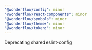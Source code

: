 ```yaml
---
"@wonderflow/config": minor
"@wonderflow/react-components": minor
"@wonderflow/symbols": minor
"@wonderflow/themes": minor
"@wonderflow/tokens": minor
---
```


Deprecating shared eslint-config
